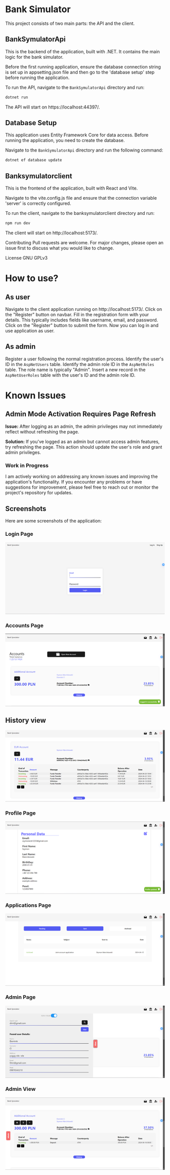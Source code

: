 # Bank Simulator

This project consists of two main parts: the API and the client.

## BankSymulatorApi

This is the backend of the application, built with .NET. It contains the main logic for the bank simulator.

Before the first running application, ensure the database connection string is set up in appsetting.json file and then go to the 'database setup' step before running the application.

To run the API, navigate to the `BankSymulatorApi` directory and run:

```sh
dotnet run
```

The API will start on https://localhost:44397/.

## Database Setup

This application uses Entity Framework Core for data access. Before running the application, you need to create the database.

Navigate to the `BankSymulatorApi` directory and run the following command:

```sh
dotnet ef database update
```

## Banksymulatorclient

This is the frontend of the application, built with React and Vite.

Navigate to the vite.config.js file and ensure that the connection variable 'server' is correctly configured. 

To run the client, navigate to the banksymulatorclient directory and run:

```sh
npm run dev
```

The client will start on http://localhost:5173/.

Contributing
Pull requests are welcome. For major changes, please open an issue first to discuss what you would like to change.

License
GNU GPLv3

# How to use?

## As user

Navigate to the client application running on http://localhost:5173/.
Click on the "Register" button on navbar.
Fill in the registration form with your details. This typically includes fields like username, email, and password.
Click on the "Register" button to submit the form.
Now you can log in and use application as user.

## As admin

Register a user following the normal registration process.
Identify the user's ID in the `AspNetUsers` table.
Identify the admin role ID in the `AspNetRoles` table. The role name is typically "Admin".
Insert a new record in the `AspNetUserRoles` table with the user's ID and the admin role ID.

# Known Issues

## Admin Mode Activation Requires Page Refresh

**Issue:** After logging as an admin, the admin privileges may not immediately reflect without refreshing the page.

**Solution:** If you've logged as an admin but cannot access admin features, try refreshing the page. This action should update the user's role and grant admin privileges.

### Work in Progress

I am actively working on addressing any known issues and improving the application's functionality. If you encounter any problems or have suggestions for improvement, please feel free to reach out or monitor the project's repository for updates.

## Screenshots

Here are some screenshots of the application:

### Login Page

![Login Page](./screenshots/login.png)

### Accounts Page

![Accounts Page](./screenshots/accounts.png)

## History view

![History Page](./screenshots/history.png)

### Profile Page

![Profile Page](./screenshots/profile.png)

### Applications Page

![Applications Page](./screenshots/applications.png)

### Admin Page

![Admin Page](./screenshots/adminSearch.png)

### Admin View

![Admin View](./screenshots/adminView.png)
